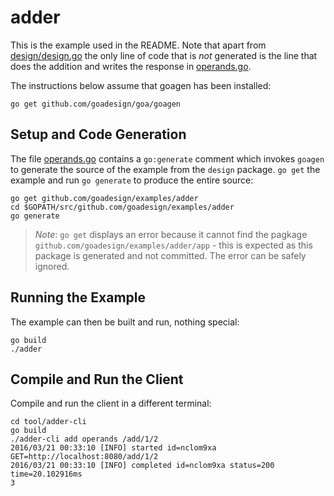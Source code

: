 # adder

This is the example used in the README. Note that apart from [design/design.go](design/design.go)
the only line of code that is *not* generated is the line that does the addition and writes the
response in [operands.go](operands.go).

The instructions below assume that goagen has been installed:
```
go get github.com/goadesign/goa/goagen
```

## Setup and Code Generation

The file [operands.go](operands.go) contains a `go:generate` comment which invokes `goagen` to
generate the source of the example from the `design` package. `go get` the example and run
`go generate` to produce the entire source:
```
go get github.com/goadesign/examples/adder
cd $GOPATH/src/github.com/goadesign/examples/adder
go generate
```

> *Note*: `go get` displays an error because it cannot find the pagkage `github.com/goadesign/examples/adder/app` - this is expected as this package is generated and not committed. The error can be safely ignored.

## Running the Example

The example can then be built and run, nothing special:
```
go build
./adder
```

## Compile and Run the Client

Compile and run the client in a different terminal:
```
cd tool/adder-cli
go build
./adder-cli add operands /add/1/2
2016/03/21 00:33:10 [INFO] started id=nclom9xa GET=http://localhost:8080/add/1/2
2016/03/21 00:33:10 [INFO] completed id=nclom9xa status=200 time=20.102916ms
3
```
